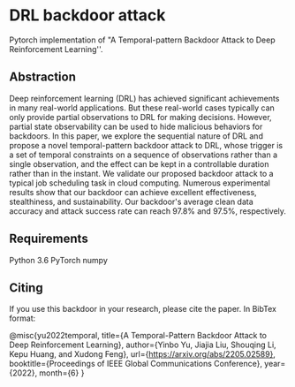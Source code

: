 # DRL backdoor attack
Pytorch implementation of "A Temporal-pattern Backdoor Attack to Deep Reinforcement Learning''.

## Abstraction
Deep reinforcement learning (DRL) has achieved significant achievements in many real-world applications. But these real-world cases typically can only provide partial observations to DRL for making decisions. However, partial state observability can be used to hide malicious behaviors for backdoors. In this paper, we explore the sequential nature of DRL and propose a novel temporal-pattern backdoor attack to DRL, whose trigger is a set of temporal constraints on a sequence of observations rather than a single observation, and the effect can be kept in a controllable duration rather than in the instant. We validate our proposed backdoor attack to a typical job scheduling task in cloud computing.  Numerous experimental results show that our backdoor can achieve excellent effectiveness, stealthiness, and sustainability. Our backdoor's average clean data accuracy and attack success rate can reach 97.8% and 97.5%, respectively.


## Requirements 

Python 3.6
PyTorch
numpy

## Citing

If you use this backdoor in your research, please cite the paper. In BibTex format:

@misc{yu2022temporal,
      title={A Temporal-Pattern Backdoor Attack to Deep Reinforcement Learning},
      author={Yinbo Yu, Jiajia Liu, Shouqing Li, Kepu Huang, and Xudong Feng},
      url={https://arxiv.org/abs/2205.02589},
      booktitle={Proceedings of IEEE Global Communications Conference},
      year={2022},
      month={6}
 }
